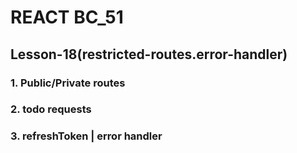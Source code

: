 # REACT BC_51

## Lesson-18(restricted-routes.error-handler)

### 1. Public/Private routes
### 2. todo requests
### 3. refreshToken | error handler